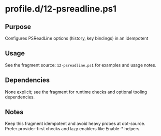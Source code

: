 profile.d/12-psreadline.ps1
===========================

Purpose
-------
Configures PSReadLine options (history, key bindings) in an idempotent

Usage
-----
See the fragment source: `12-psreadline.ps1` for examples and usage notes.

Dependencies
------------
None explicit; see the fragment for runtime checks and optional tooling dependencies.

Notes
-----
Keep this fragment idempotent and avoid heavy probes at dot-source. Prefer provider-first checks and lazy enablers like Enable-* helpers.


